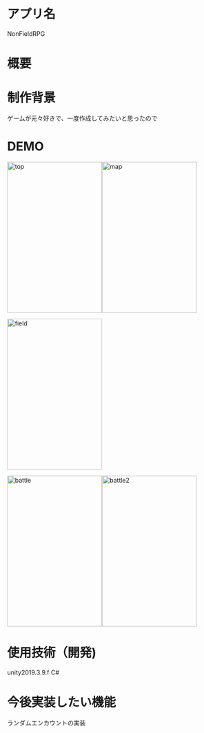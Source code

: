 # アプリ名
NonFieldRPG

# 概要

# 制作背景
ゲームが元々好きで、一度作成してみたいと思ったので

# DEMO

<img width="220" height="350" alt="top" src="https://user-images.githubusercontent.com/61728213/81072034-80273500-8f20-11ea-9200-59ba33e9bc8b.png"><img width="220" height="350" alt="map" src="https://user-images.githubusercontent.com/61728213/81071995-7271af80-8f20-11ea-8178-88082e72bb63.png">

<img width="220" height="350" alt="field" src="https://user-images.githubusercontent.com/61728213/81071943-60900c80-8f20-11ea-9316-df9795ce0a49.png">

<img width="220" height="350" alt="battle" src="https://user-images.githubusercontent.com/61728213/81070419-2a518d80-8f1e-11ea-9171-12aba236f4ea.png"><img width="220" height="350" alt="battle2" src="https://user-images.githubusercontent.com/61728213/81071520-cd56d700-8f1f-11ea-9241-783b8e99dbe3.png">



# 使用技術（開発)
unity2019.3.9.f
C#

# 今後実装したい機能　
ランダムエンカウントの実装
